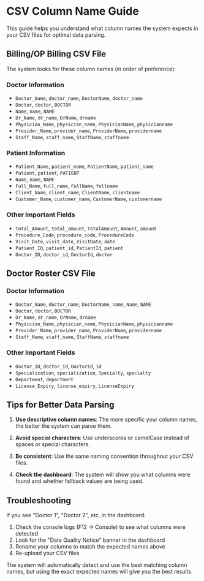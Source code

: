 # CSV Column Name Guide

This guide helps you understand what column names the system expects in your CSV files for optimal data parsing.

## Billing/OP Billing CSV File

The system looks for these column names (in order of preference):

### Doctor Information

- `Doctor_Name`, `doctor_name`, `DoctorName`, `doctor_name`
- `Doctor`, `doctor`, `DOCTOR`
- `Name`, `name`, `NAME`
- `Dr_Name`, `dr_name`, `DrName`, `drname`
- `Physician_Name`, `physician_name`, `PhysicianName`, `physicianname`
- `Provider_Name`, `provider_name`, `ProviderName`, `providername`
- `Staff_Name`, `staff_name`, `StaffName`, `staffname`

### Patient Information

- `Patient_Name`, `patient_name`, `PatientName`, `patient_name`
- `Patient`, `patient`, `PATIENT`
- `Name`, `name`, `NAME`
- `Full_Name`, `full_name`, `FullName`, `fullname`
- `Client_Name`, `client_name`, `ClientName`, `clientname`
- `Customer_Name`, `customer_name`, `CustomerName`, `customername`

### Other Important Fields

- `Total_Amount`, `total_amount`, `TotalAmount`, `Amount`, `amount`
- `Procedure_Code`, `procedure_code`, `ProcedureCode`
- `Visit_Date`, `visit_date`, `VisitDate`, `date`
- `Patient_ID`, `patient_id`, `PatientId`, `patient`
- `Doctor_ID`, `doctor_id`, `DoctorId`, `doctor`

## Doctor Roster CSV File

### Doctor Information

- `Doctor_Name`, `doctor_name`, `DoctorName`, `name`, `Name`, `NAME`
- `Doctor`, `doctor`, `DOCTOR`
- `Dr_Name`, `dr_name`, `DrName`, `drname`
- `Physician_Name`, `physician_name`, `PhysicianName`, `physicianname`
- `Provider_Name`, `provider_name`, `ProviderName`, `providername`
- `Staff_Name`, `staff_name`, `StaffName`, `staffname`

### Other Important Fields

- `Doctor_ID`, `doctor_id`, `DoctorId`, `id`
- `Specialization`, `specialization`, `Specialty`, `specialty`
- `Department`, `department`
- `License_Expiry`, `license_expiry`, `LicenseExpiry`

## Tips for Better Data Parsing

1. **Use descriptive column names**: The more specific your column names, the better the system can parse them.

2. **Avoid special characters**: Use underscores or camelCase instead of spaces or special characters.

3. **Be consistent**: Use the same naming convention throughout your CSV files.

4. **Check the dashboard**: The system will show you what columns were found and whether fallback values are being used.

## Troubleshooting

If you see "Doctor 1", "Doctor 2", etc. in the dashboard:

1. Check the console logs (F12 → Console) to see what columns were detected
2. Look for the "Data Quality Notice" banner in the dashboard
3. Rename your columns to match the expected names above
4. Re-upload your CSV files

The system will automatically detect and use the best matching column names, but using the exact expected names will give you the best results.

